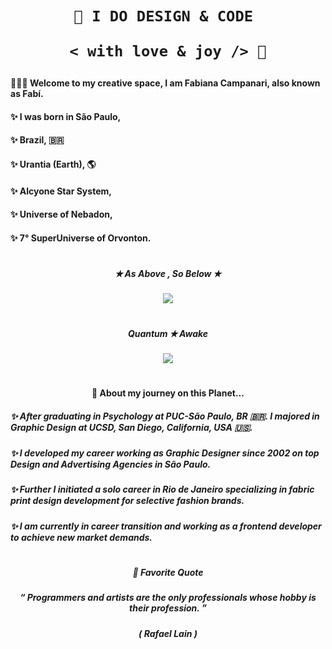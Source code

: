    <h1 align="center" >
 
    🎨 I DO DESIGN & CODE 
   
     < with love & joy /> 🧡 
     
   </h1>


####  🧘🏼‍♀️ Welcome to my creative space, I am Fabiana Campanari, also known as Fabí. 

####  ✨  I was born in São Paulo,  

####  ✨  Brazil, 🇧🇷

####  ✨  Urantia (Earth), 🌎 

####  ✨  Alcyone Star System, 

####  ✨  Universe of Nebadon, 

####  ✨  7° SuperUniverse of Orvonton.
 
#

##### <p align="center">  ✭ As Above , So Below  ✭ </p>
   
<p align="center">
  <img src="https://user-images.githubusercontent.com/113218619/207962226-673d57ec-c076-47c4-8f8a-c1e57e834f6f.gif" />
 
 #

##### <p align="center">  Quantum  ✭ Awake     </p> 

<p align="center">
<img src="https://github.com/FabianaCampanari/FabianaCampanari/assets/113218619/0a6fda50-d109-4b4a-8183-61df53adde03" />

#
                
#### <p align="center"> 🚀 About my journey on this Planet...  </p>

##### ✨ After graduating in Psychology at PUC-São Paulo, BR 🇧🇷. I majored in Graphic Design at UCSD, San Diego, California, USA 🇺🇸. </p>

##### ✨ I developed my career working as Graphic Designer since 2002 on top Design and Advertising Agencies in São Paulo. </p>

##### ✨ Further I initiated a solo career in Rio de Janeiro specializing in fabric print design development for selective fashion brands. </p>

#####  ✨ I am currently in career transition and working as a frontend developer to achieve new market demands.

#

##### <p align="center">  🌟 Favorite Quote </p>  
 
##### <p align="center"> “ Programmers and artists are the only professionals whose hobby is their profession. ” </p>

##### <p align="center"> ( Rafael Lain ) </p>









 
 
